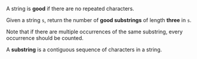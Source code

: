 A string is **good** if there are no repeated characters.

Given a string `s`, return the number of **good substrings** of length **three** in `s`.

Note that if there are multiple occurrences of the same substring, every occurrence should be counted.

A **substring** is a contiguous sequence of characters in a string.